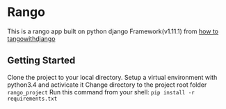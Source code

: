# Rango

This is a rango app built on python django Framework(v1.11.1) from [how to tangowithdjango](http://www.tangowithdjango.com/)

## Getting Started

Clone the project to your local directory. 
Setup a virtual environment with python3.4 and activicate it 
Change directory to the project root folder ```rango_project``` 
Run this command from your shell: ```pip install -r requirements.txt``` 
